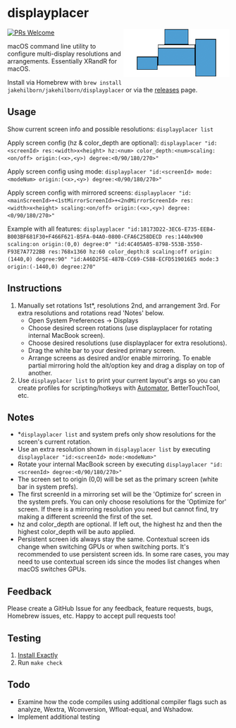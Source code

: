# displayplacer

<img align="right" width="240" height="109" src="doc/animation.gif" />

[![PRs Welcome](https://img.shields.io/badge/PRs-welcome-brightgreen.svg)](https://github.com/firstcontributions/first-contributions)

macOS command line utility to configure multi-display resolutions and
arrangements. Essentially XRandR for macOS.

Install via Homebrew with `brew install jakehilborn/jakehilborn/displayplacer`
or via the [releases](../../releases) page.

## Usage

Show current screen info and possible resolutions: `displayplacer list`

Apply screen config (hz & color_depth are optional):
`displayplacer "id:<screenId> res:<width>x<height> hz:<num> color_depth:<num>scaling:<on/off> origin:(<x>,<y>) degree:<0/90/180/270>"`

Apply screen config using mode:
`displayplacer "id:<screenId> mode:<modeNum> origin:(<x>,<y>) degree:<0/90/180/270>"`

Apply screen config with mirrored screens:
`displayplacer "id:<mainScreenId>+<1stMirrorScreenId>+<2ndMirrorScreenId> res:<width>x<height> scaling:<on/off> origin:(<x>,<y>) degree:<0/90/180/270>"`

Example with all features:
`displayplacer "id:18173D22-3EC6-E735-EEB4-B003BF681F30+F466F621-B5FA-04A0-0800-CFA6C258DECD res:1440x900 scaling:on origin:(0,0) degree:0" "id:4C405A05-8798-553B-3550-F93E7A7722BB res:768x1360 hz:60 color_depth:8 scaling:off origin:(1440,0) degree:90" "id:A46D2F5E-487B-CC69-C588-ECFD519016E5 mode:3 origin:(-1440,0) degree:270"`

## Instructions

1. Manually set rotations 1st*, resolutions 2nd, and arrangement 3rd. For extra
   resolutions and rotations read 'Notes' below.
    - Open System Preferences -> Displays
    - Choose desired screen rotations (use displayplacer for rotating internal
       MacBook screen).
    - Choose desired resolutions (use displayplacer for extra resolutions).
    - Drag the white bar to your desired primary screen.
    - Arrange screens as desired and/or enable mirroring. To enable partial
      mirroring hold the alt/option key and drag a display on top of another.
2. Use `displayplacer list` to print your current layout's args so you can
   create profiles for scripting/hotkeys with
   [Automator](https://github.com/jakehilborn/displayplacer/issues/13),
   BetterTouchTool, etc.

## Notes

- *`displayplacer list` and system prefs only show resolutions for the screen's
  current rotation.
- Use an extra resolution shown in `displayplacer list` by executing
  `displayplacer "id:<screenId> mode:<modeNum>"`
- Rotate your internal MacBook screen by executing
  `displayplacer "id:<screenId> degree:<0/90/180/270>"`
- The screen set to origin (0,0) will be set as the primary screen (white bar in
  system prefs).
- The first screenId in a mirroring set will be the 'Optimize for' screen in the
  system prefs. You can only choose resolutions for the 'Optimize for' screen.
  If there is a mirroring resolution you need but cannot find, try making a
  different screenId the first of the set.
- hz and color_depth are optional. If left out, the highest hz and then the
  highest color_depth will be auto applied.
- Persistent screen ids always stay the same. Contextual screen ids change when
  switching GPUs or when switching ports. It's recommended to use persistent
  screen ids. In some rare cases, you may need to use contextual screen ids
  since the modes list changes when macOS switches GPUs.

## Feedback

Please create a GitHub Issue for any feedback, feature requests, bugs, Homebrew
issues, etc. Happy to accept pull requests too!

## Testing

1. [Install Exactly](https://github.com/emilkarlen/exactly#installing)
2. Run `make check`

## Todo

- Examine how the code compiles using additional compiler flags such as analyze,
  Wextra, Wconversion, Wfloat-equal, and Wshadow.
- Implement additional testing

